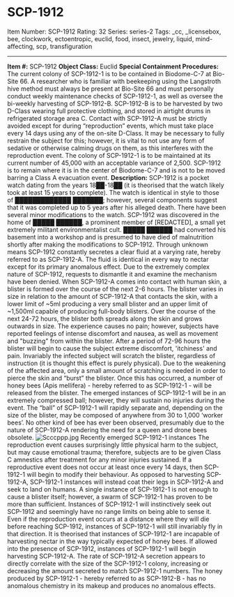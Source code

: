 # SCP-1912
Item Number: SCP-1912
Rating: 32
Series: series-2
Tags: _cc, _licensebox, bee, clockwork, ectoentropic, euclid, food, insect, jewelry, liquid, mind-affecting, scp, transfiguration

---

**Item #:** SCP-1912
**Object Class:** Euclid
**Special Containment Procedures:** The current colony of SCP-1912-1 is to be contained in Biodome-C-7 at Bio-Site 66. A researcher who is familiar with beekeeping using the Langstroth hive method must always be present at Bio-Site 66 and must personally conduct weekly maintenance checks of SCP-1912-1, as well as oversee the bi-weekly harvesting of SCP-1912-B.
SCP-1912-B is to be harvested by two D-Class wearing full protective clothing, and stored in airtight drums in refrigerated storage area C. Contact with SCP-1912-A must be strictly avoided except for during “reproduction” events, which must take place every 14 days using any of the on-site D-Class. It may be necessary to fully restrain the subject for this; however, it is vital to not use any form of sedative or otherwise calming drugs on them, as this interferes with the reproduction event.
The colony of SCP-1912-1 is to be maintained at its current number of 45,000 with an acceptable variance of 2,500. SCP-1912 is to remain where it is in the center of Biodome-C-7 and is not to be moved barring a Class A evacuation event.
**Description:** SCP-1912 is a pocket watch dating from the years 18██-18██ (it is theorised that the watch likely took at least 15 years to complete). The watch is identical in style to those of █████████████ ███████; however, several components suggest that it was completed up to 5 years after his alleged death. There have been several minor modifications to the watch. SCP-1912 was discovered in the home of █████ ██████, a prominent member of [REDACTED], a small yet extremely militant environmentalist cult. █████ ██████ had converted his basement into a workshop and is presumed to have died of malnutrition shortly after making the modifications to SCP-1912.
Through unknown means SCP-1912 constantly secretes a clear fluid at a varying rate, hereby referred to as SCP-1912-A. The fluid is identical in every way to nectar except for its primary anomalous effect. Due to the extremely complex nature of SCP-1912, requests to dismantle it and examine the mechanism have been denied.
When SCP-1912-A comes into contact with human skin, a blister is formed over the course of the next 2-6 hours. The blister varies in size in relation to the amount of SCP-1912-A that contacts the skin, with a lower limit of ~5ml producing a very small blister and an upper limit of ~1,500ml capable of producing full-body blisters. Over the course of the next 24-72 hours, the blister both spreads along the skin and grows outwards in size. The experience causes no pain; however, subjects have reported feelings of intense discomfort and nausea, as well as movement and "buzzing" from within the blister.
After a period of 72-96 hours the blister will begin to cause the subject extreme discomfort, 'itchiness' and pain. Invariably the infected subject will scratch the blister, regardless of instruction (it is thought this effect is purely physical). Due to the weakening of the affected area, only a small amount of scratching is needed in order to pierce the skin and “burst” the blister.
Once this has occurred, a number of honey bees (Apis mellifera) - hereby referred to as SCP-1912-1 - will be released from the blister. The emerged instances of SCP-1912-1 will be in an extremely compressed ball; however, they will sustain no injuries during the event. The “ball” of SCP-1912-1 will rapidly separate and, depending on the size of the blister, may be composed of anywhere from 30 to 1,000 ‘worker bees’. No other kind of bee has ever been observed, presumably due to the nature of SCP-1912-A rendering the need for a queen and drone bees obsolete.
![Scccppp.jpg](https://scp-wiki.wdfiles.com/local--files/scp-1912/Scccppp.jpg)
Recently emerged SCP-1912-1 instances
The reproduction event causes surprisingly little physical harm to the subject, but may cause emotional trauma; therefore, subjects are to be given Class C amnestics after treatment for any minor injuries sustained.
If a reproductive event does not occur at least once every 14 days, then SCP-1912-1 will begin to modify their behaviour. As opposed to harvesting SCP-1912-A, SCP-1912-1 instances will instead coat their legs in SCP-1912-A and seek to land on humans. A single instance of SCP-1912-1 is not enough to cause a blister itself; however, a swarm of SCP-1912-1 has proven to be more than sufficient.
Instances of SCP-1912-1 will instinctively seek out SCP-1912 and seemingly have no range limits on being able to sense it. Even if the reproduction event occurs at a distance where they will die before reaching SCP-1912, instances of SCP-1912-1 will still invariably fly in that direction. It is theorised that instances of SCP-1912-1 are incapable of harvesting nectar in the way typically expected of honey bees.
If allowed into the presence of SCP-1912, instances of SCP-1912-1 will begin harvesting SCP-1912-A. The rate of SCP-1912-A secretion appears to directly correlate with the size of the SCP-1912-1 colony, increasing or decreasing the amount secreted to match SCP-1912-1 numbers. The honey produced by SCP-1912-1 - hereby referred to as SCP-1912-B - has no anomalous chemistry in its makeup and produces no anomalous effects.